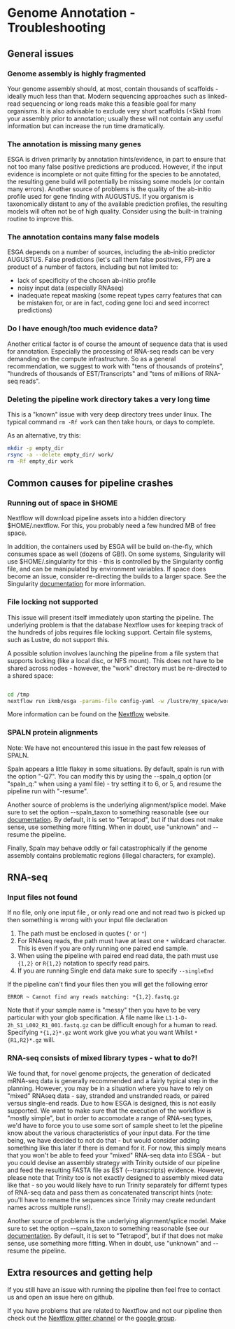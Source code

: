 # Genome Annotation - Troubleshooting

## General issues

### Genome assembly is highly fragmented

Your genome assembly should, at most, contain thousands of scaffolds - ideally much less than that. Modern sequencing approaches such as linked-read sequencing
or long reads make this a feasible goal for many organisms. It is also advisable to exclude very short scaffolds (<5kb) from your assembly prior to annotation;
usually these will not contain any useful information but can increase the run time dramatically.

### The annotation is missing many genes

ESGA is driven primarily by annotation hints/evidence, in part to ensure that not too many false positive predictions are produced. However, if the input evidence is incomplete or not quite fitting for the species to be annotated,
the resulting gene build will potentially be missing some models (or contain many errors). Another source of problems is the quality of the ab-initio profile used for gene finding with AUGUSTUS. If you organism is taxonomically distant to any of the available
prediction profiles, the resulting models will often not be of high quality. Consider using the built-in training routine to improve this.

### The annotation contains many false models

ESGA depends on a number of sources, including the ab-initio predictor AUGUSTUS. False predictions (let's call them false positives, FP) are a product of a number of factors, including but not limited to:

* lack of specificity of the chosen ab-initio profile
* noisy input data (especially RNAseq)
* inadequate repeat masking (some repeat types carry features that can be mistaken for, or are in fact, coding gene loci and seed incorrect predictions)

### Do I have enough/too much evidence data?

Another critical factor is of course the amount of sequence data that is used for annotation. Especially
the processing of RNA-seq reads can be very demanding on the compute infrastructure. So as a general recommendation, we suggest to work with "tens of
thousands of proteins", "hundreds of thousands of EST/Transcripts" and "tens of millions of RNA-seq reads".

### Deleting the pipeline work directory takes a very long time

This is a "known" issue with very deep directory trees under linux. The typical command `rm -Rf work` can then take hours, or days to complete.

As an alternative, try this:

```bash
mkdir -p empty_dir
rsync -a --delete empty_dir/ work/
rm -Rf empty_dir work
```

## Common causes for pipeline crashes

### Running out of space in $HOME

Nextflow will download pipeline assets into a hidden directory $HOME/.nextflow. For this, you probably need a few hundred MB of free space. 

In addition, the containers used by ESGA will be build on-the-fly, which consumes space as well (dozens of GB!). On some systems, Singularity will use $HOME/.singularity for this - this 
is controlled by the Singularity config file, and can be manipulated by environment variables. If space does become an issue, consider re-directing the builds to a larger space. See the Singularity [documentation](https://sylabs.io/guides/3.0/user-guide/build_env.html) for more information. 

### File locking not supported

This issue will present itself immediately upon starting the pipeline. The underlying problem is that the database Nextflow uses for keeping track of the hundreds of jobs requires file locking support. Certain file systems, such as Lustre, do not support this. 

A possible solution involves launching the pipeline from a file system that supports locking (like a local disc, or NFS mount). This does not have to be shared across nodes - however, the "work" directory must be re-directed to a shared space:

```bash

cd /tmp
nextflow run ikmb/esga -params-file config-yaml -w /lustre/my_space/work 

```

More information can be found on the [Nextflow](https://www.nextflow.io/docs/latest/cli.html) website. 

### SPALN protein alignments

Note: We have not encountered this issue in the past few releases of SPALN.

Spaln appears a little flakey in some situations. By default, spaln is run with the option "-Q7". You can modify this by using the --spaln_q option (or "spaln_q:" when using a yaml file) - try setting it to 6, or 5, and resume the pipeline run with "-resume".

Another source of problems is the underlying alignment/splice model. Make sure to set the option --spaln_taxon to something reasonable (see our [documentation](usage.md). By default, it is set to "Tetrapod", but if that does not make sense, use something more
fitting. When in doubt, use "unknown" and --resume the pipeline.

Finally, Spaln may behave oddly or fail catastrophically if the genome assembly contains problematic regions (illegal characters, for example). 

## RNA-seq

### Input files not found

If no file, only one input file , or only read one and not read two is picked up then something is wrong with your input file declaration

1. The path must be enclosed in quotes (`'` or `"`)
2. For RNAseq reads, the path must have at least one `*` wildcard character. This is even if you are only running one paired end sample.
3. When using the pipeline with paired end read data, the path must use `{1,2}` or `R{1,2}` notation to specify read pairs.
4.  If you are running Single end data make sure to specify `--singleEnd`

If the pipeline can't find your files then you will get the following error

```
ERROR ~ Cannot find any reads matching: *{1,2}.fastq.gz
```

Note that if your sample name is "messy" then you have to be very particular with your glob specification. A file name like `L1-1-D-2h_S1_L002_R1_001.fastq.gz` can be difficult enough for a human to read. Specifying `*{1,2}*.gz` wont work give you what you want Whilst `*{R1,R2}*.gz` will.

### RNA-seq consists of mixed library types - what to do?!

We found that, for novel genome projects, the generation of dedicated mRNA-seq data is generally recommended and a fairly typical step in the planning. However, 
you may be in a situation where you have to rely on "mixed" RNAseq data - say, stranded and unstranded reads, or paired versus single-end reads. Due to how ESGA is designed,
this is not easily supported. We want to make sure that the execution of the workflow is "mostly simple", but in order to accomodate a range of RNA-seq types, we'd have to force you to
use some sort of sample sheet to let the pipeline know about the various characteristics of your input data. For the time being, we have decided to not do that - but would consider adding something
like this later if there is demand for it. For now, this simply means that you won't be able to feed your "mixed" RNA-seq data into ESGA - but you could devise an assembly strategy with Trinity outside 
of our pipeline and feed the resulting FASTA file as EST (--transcripts) evidence. However, please note that Trinity too is not exactly designed to assembly mixed data like that - so you would likely have to run Trinity separately for differnt types of RNA-seq data and pass them as concatenated transcript hints (note: you'll have to rename the sequences since Trinity may create redundant names across multiple runs!). 

Another source of problems is the underlying alignment/splice model. Make sure to set the option --spaln_taxon to something reasonable (see our [documentation](usage.md). By default, it is set to "Tetrapod", but if that does not make sense, use something more fitting. When in doubt, use "unknown" and --resume the pipeline. 

## Extra resources and getting help

If you still have an issue with running the pipeline then feel free to contact us and open an issue here on github.

If you have problems that are related to Nextflow and not our pipeline then check out the [Nextflow gitter channel](https://gitter.im/nextflow-io/nextflow) or the [google group](https://groups.google.com/forum/#!forum/nextflow).



